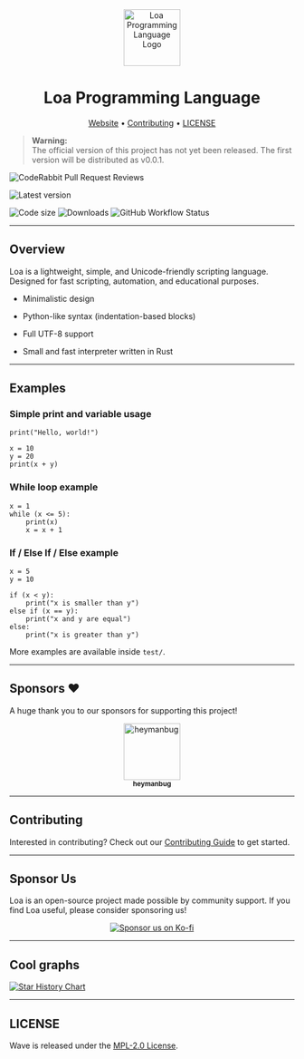 <div align="center">
  <img src="https://wave-lang.dev/img/favicon.ico" alt="Loa Programming Language Logo" width="100" />
  <h1>Loa Programming Language</h1>
  <p>
    <a href="https://wave-lang.dev">Website</a> •
    <a href="https://github.com/LunaStev/Wave/wiki/Contributing">Contributing</a> •
    <a href="LICENSE">LICENSE</a>
  </p>
</div>

> **Warning:**  
> The official version of this project has not yet been released. The first version will be distributed as v0.0.1.

![CodeRabbit Pull Request Reviews](https://img.shields.io/coderabbit/prs/github/LunaStev/Loa?style=for-the-badge&logo=github?utm_source=oss&utm_medium=github&utm_campaign=LunaStev%2FWave&labelColor=171717&color=FF570A&link=https%3A%2F%2Fcoderabbit.ai&label=CodeRabbit+Reviews)

![Latest version](https://img.shields.io/github/v/release/LunaStev/Loa?style=for-the-badge&include_prereleases)

![Code size](https://img.shields.io/github/languages/code-size/LunaStev/Loa?style=for-the-badge&logo=github)
![Downloads](https://img.shields.io/github/downloads/LunaStev/Loa/total?color=%2324cc24&style=for-the-badge&logo=github)
![GitHub Workflow Status](https://img.shields.io/github/actions/workflow/status/LunaStev/Loa/rust.yml?logo=rust&style=for-the-badge&branch=master)

---

## Overview
Loa is a lightweight, simple, and Unicode-friendly scripting language.
Designed for fast scripting, automation, and educational purposes.

* Minimalistic design

* Python-like syntax (indentation-based blocks)

* Full UTF-8 support

* Small and fast interpreter written in Rust

---

## Examples

### Simple print and variable usage

```loa
print("Hello, world!")

x = 10
y = 20
print(x + y)
```

### While loop example

```loa
x = 1
while (x <= 5):
    print(x)
    x = x + 1
```

### If / Else If / Else example

```loa
x = 5
y = 10

if (x < y):
    print("x is smaller than y")
else if (x == y):
    print("x and y are equal")
else:
    print("x is greater than y")
```

More examples are available inside `test/`.

---

## Sponsors ❤️

A huge thank you to our sponsors for supporting this project!

<p align="center">
  <a href="https://ko-fi.com/heymanbug">
    <img src="https://ko-fi.com/img/anon7.png?v=10" width="100" alt="heymanbug" />
    <br>
    <sub><b>heymanbug</b></sub>
  </a>
</p>

---

## Contributing

Interested in contributing? Check out our [Contributing Guide](https://github.com/LunaStev/Wave/wiki/Contributing) to get started.

---

## Sponsor Us
Loa is an open-source project made possible by community support.
If you find Loa useful, please consider sponsoring us!

<p align="center">
  <a href="https://ko-fi.com/X8X311B3SX">
    <img src="https://ko-fi.com/img/githubbutton_sm.svg" alt="Sponsor us on Ko-fi" />
  </a>
</p>

---

## Cool graphs

[![Star History Chart](https://api.star-history.com/svg?repos=LunaStev/Loa&type=Date)](https://star-history.com/#LunaStev/Loa&Date)

---

## LICENSE

Wave is released under the [MPL-2.0 License](LICENSE).
